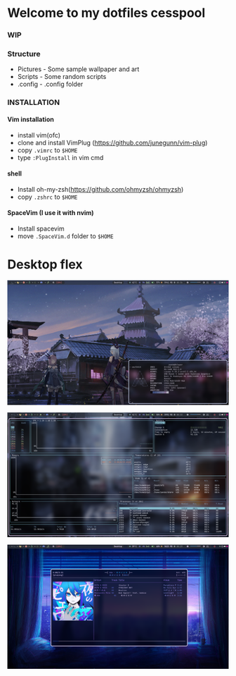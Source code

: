 # Welcome to my dotfiles cesspool

### WIP
### Structure
  - Pictures - Some sample wallpaper and art
  - Scripts  - Some random scripts 
  - .config  - .config folder


### INSTALLATION

#### Vim installation
- install vim(ofc)
- clone and install VimPlug (https://github.com/junegunn/vim-plug)
- copy `.vimrc` to `$HOME`
- type `:PlugInstall` in vim cmd

#### shell
- Install oh-my-zsh(https://github.com/ohmyzsh/ohmyzsh)
- copy `.zshrc` to `$HOME`

#### SpaceVim (I use it with nvim)
- Install spacevim
- move `.SpaceVim.d` folder to `$HOME`



# Desktop flex


![UwUfetch](Pictures/flex/uwufetch.png)

![Bottom](Pictures/flex/btm.png)

![ncmpcpp](Pictures/flex/ncmpcpp.png)
